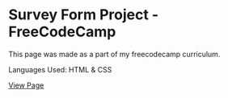 # Survey Form Project - FreeCodeCamp

This page was made as a part of my freecodecamp curriculum.

Languages Used: HTML & CSS

[View Page](https://amrdesai.github.io/survey-form-fcc)
